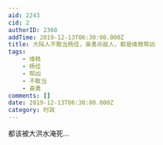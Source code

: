 ```yaml
---
aid: 2243
cid: 2
authorID: 2360
addTime: 2019-12-13T06:30:00.000Z
title: 大陆人不敢当杨佳，奋勇杀敌人，都是维稳帮凶
tags:
    - 维稳
    - 杨佳
    - 帮凶
    - 不敢当
    - 奋勇
comments: []
date: 2019-12-13T06:30:00.000Z
category: 时政
---
```


都该被大洪水淹死…
